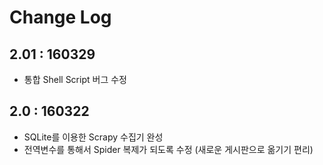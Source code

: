 # Change Log

2.01 : 160329
----------
- 통합 Shell Script 버그 수정

2.0 : 160322
----------
- SQLite를 이용한 Scrapy 수집기 완성
- 전역변수를 통해서 Spider 복제가 되도록 수정 (새로운 게시판으로 옮기기 편리)
